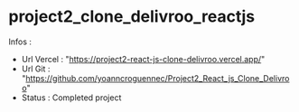 # project2_clone_delivroo_reactjs

Infos :
- Url Vercel : "https://project2-react-js-clone-delivroo.vercel.app/"
- Url Git : "https://github.com/yoanncroguennec/Project2_React_js_Clone_Delivroo"
- Status : Completed project

